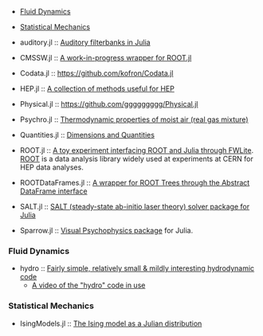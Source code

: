 * [Fluid Dynamics](#fluid-dynamics)
* [Statistical Mechanics](#statisticalmechanics)


* auditory.jl :: [Auditory filterbanks in Julia](https://github.com/jfsantos/auditory.jl)
* CMSSW.jl :: [A work-in-progress wrapper for ROOT.jl](https://github.com/jpata/CMSSW.jl)
* Codata.jl :: https://github.com/kofron/Codata.jl
* HEP.jl :: [A collection of methods useful for HEP](https://github.com/jpata/HEP.jl)
* Physical.jl :: https://github.com/ggggggggg/Physical.jl
* Psychro.jl :: [Thermodynamic properties of moist air (real gas mixture)](https://github.com/pjabardo/Psychro.jl)
* Quantities.jl :: [Dimensions and Quantities](https://github.com/ElOceanografo/Quantities.jl)
* ROOT.jl :: [A toy experiment interfacing ROOT and Julia through FWLite](https://github.com/jpata/ROOT.jl). [ROOT](http://root.cern.ch) is a data analysis library widely used at experiments at CERN for HEP data analyses.
* ROOTDataFrames.jl :: [A wrapper for ROOT Trees through the Abstract DataFrame interface](https://github.com/jpata/ROOTDataFrames.jl)
* SALT.jl :: [SALT (steady-state ab-initio laser theory) solver package for Julia](https://github.com/xdavidliu/SALT.jl)
* Sparrow.jl :: [Visual Psychophysics package](https://github.com/rennis250/Sparrow.jl) for Julia.


### Fluid Dynamics 
* hydro :: [Fairly simple, relatively small & mildly interesting hydrodynamic code](http://github.com/natj/hydro)
   * [A video of the "hydro" code in use](https://vimeo.com/95607699)


### Statistical Mechanics
* IsingModels.jl :: [The Ising model as a Julian distribution](https://github.com/johnmyleswhite/IsingModels.jl)

